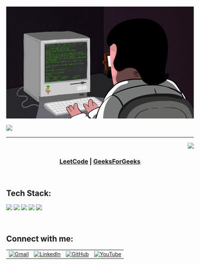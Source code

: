 <p align="center" >
  <img height=300px width=540px src="https://github.com/47nk/47nk/blob/main/Programming123najra.gif" />
</p>
<img src="https://readme-typing-svg.herokuapp.com?font=VT323&color=66D3FA&size=40&center=true&vCenter=true&width=1000&height=70&lines=Hey+There+&#33+I'm+Naresh;A+Passionate+GoLang+Developer+and+Full+Stack+Engineer" />
<hr>

<img align="right" src="https://komarev.com/ghpvc/?username=47nk&label=Profile%20views&color=0e75b6&style=flat"><br>
<h3 align="center">
 <a href="https://leetcode.com/47nk/" target="blank">LeetCode</a> | 
 <a href="https://auth.geeksforgeeks.org/user/47nk/" target="blank">GeeksForGeeks</a>
</h3>
<br>

<h2 align="left">Tech Stack:</h2>
<p>
  <img src="https://img.shields.io/badge/Go-00ADD8?style=for-the-badge&logo=go&logoColor=white" />
  <img src="https://img.shields.io/badge/PostgreSQL-336791?style=for-the-badge&logo=postgresql&logoColor=white" />
  <img src="https://img.shields.io/badge/GORM-ffc107?style=for-the-badge&logo=go&logoColor=black" />
  <img src="https://img.shields.io/badge/GraphQL-E10098?style=for-the-badge&logo=graphql&logoColor=white" />
  <img src="https://img.shields.io/badge/React.js-61DAFB?style=for-the-badge&logo=react&logoColor=black" />
</p>
<br>

<h2 align="left">Connect with me:</h2>
<table>
  <tr>
    <td><a href="mailto:nk578311@gmail.com" target="_blank"><img src="https://img.icons8.com/color/48/000000/gmail-new.png" alt="Gmail"></a></td>
    <td><a href="https://www.linkedin.com/in/naresh-kumar-09b887186/" target="_blank"><img src="https://img.icons8.com/fluency/48/000000/linkedin-2.png" alt="LinkedIn"></a></td>
    <td><a href="https://github.com/47nk" target="_blank"><img src="https://img.icons8.com/fluency/48/null/github.png" alt="GitHub"></a></td>
    <td><a href="https://www.youtube.com/@47nar3sh" target="_blank"><img src="https://img.icons8.com/fluency/48/null/youtube.png" alt="YouTube"></a></td>
  </tr>
</table>

<br>

